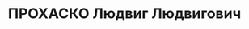 ---
title: ПРОХАСКО Людвиг Людвигович
description: "1892 р., м. Сегед (Угорщина), угорець, освіта вища. Проживав у м. Кам’янці-Подільському,\
  \ інженер-будівельник. \n  Заарештований 23.09.37. Звинувачення: член контрреволюційної\
  \ організації. Військколегією Верховного Суду СРСР 27.12.37 засуджений до розстрілу.\
  \ Вирок виконаний. \n  Реабілітований військколегією Верховного Суду СРСР 27.03.58."
---